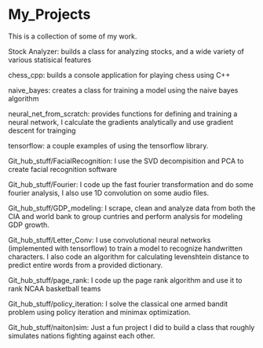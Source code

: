 # My_Projects
This is a collection of some of my work.

Stock Analyzer: builds a class for analyzing stocks, and a wide variety of various statisical features
	
chess_cpp: builds a console application for playing chess using C++
	
naive_bayes: creates a class for training a model using the naive bayes algorithm
  
neural_net_from_scratch: provides functions for defining and training a neural network, I calculate the gradients analytically and use
                gradient descent for trainging
  
tensorflow: a couple examples of using the tensorflow library.
  
Git_hub_stuff/FacialRecognition: I use the SVD decompisition and PCA to create facial recognition software
  
Git_hub_stuff/Fourier: I code up the fast fourier transformation and do some fourier analysis, I also use 1D convolution on some audio
                files.
  
Git_hub_stuff/GDP_modeling: I scrape, clean and analyze data from both the CIA and world bank to group cuntries and perform analysis for 
                modeling GDP growth.
  
Git_hub_stuff/Letter_Conv: I use convolutional neural networks (implemented with tensorflow) to train a model to recognize handwritten
                characters.  I also code an algorithm for calculating levenshtein distance to predict entire words from a provided
                dictionary.
  
Git_hub_stuff/page_rank: I code up the page rank algorithm and use it to rank NCAA basketball teams
  
Git_hub_stuff/policy_iteration: I solve the classical one armed bandit problem using policy iteration and minimax optimization.
  
Git_hub_stuff/naiton)sim: Just a fun project I did to build a class that roughly simulates nations fighting against each other.
